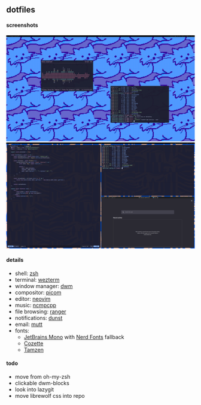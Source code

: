 ## dotfiles

#### screenshots
![screenshot](screenshot2.png)
![screenshot](screenshot.png)

#### details
- shell: [zsh](https://www.zsh.org)
- terminal: [wezterm](https://wezfurlong.org/wezterm/index.html)
- window manager: [dwm](https://dwm.suckless.org/)
- compositor: [picom](https://github.com/yshui/picom)
- editor: [neovim](https://github.com/neovim/neovim)
- music: [ncmpcpp](https://github.com/ncmpcpp/ncmpcpp)
- file browsing: [ranger](https://github.com/ranger/ranger)
- notifications: [dunst](https://dunst-project.org)
- email: [mutt](http://mutt.org)
- fonts:
    - [JetBrains Mono](https://www.jetbrains.com/lp/mono) with [Nerd Fonts](https://github.com/ryanoasis/nerd-fonts) fallback
    - [Cozette](https://github.com/slavfox/Cozette)
    - [Tamzen](https://github.com/sunaku/tamzen-font)

#### todo
- move from oh-my-zsh
- clickable dwm-blocks
- look into lazygit
- move librewolf css into repo
